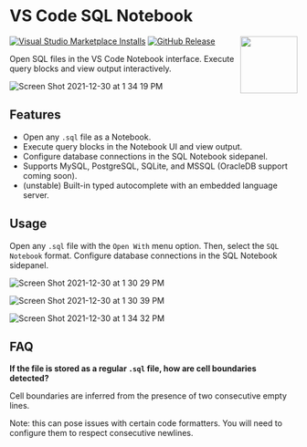 # VS Code SQL Notebook

<img align="right" src="media/logo.png" width="100px">

[![Visual Studio Marketplace Installs](https://img.shields.io/visual-studio-marketplace/i/cmoog.sqlnotebook)](https://marketplace.visualstudio.com/items?itemName=cmoog.sqlnotebook)
[![GitHub Release](https://img.shields.io/github/v/release/cmoog/vscode-sql-notebook?color=6b9ded&include_prerelease=false)](https://github.com/cmoog/vscode-sql-notebook/releases)

Open SQL files in the VS Code Notebook interface. Execute query blocks
and view output interactively.

![Screen Shot 2021-12-30 at 1 34 19 PM](https://user-images.githubusercontent.com/7585078/147782832-1d281462-9567-4a58-a022-815e36941547.png)

## Features

- Open any `.sql` file as a Notebook.
- Execute query blocks in the Notebook UI and view output.
- Configure database connections in the SQL Notebook sidepanel.
- Supports MySQL, PostgreSQL, SQLite, and MSSQL (OracleDB support coming soon).
- (unstable) Built-in typed autocomplete with an embedded language server.

## Usage

Open any `.sql` file with the `Open With` menu option. Then, select the `SQL Notebook` format. Configure database connections in the SQL Notebook sidepanel.

![Screen Shot 2021-12-30 at 1 30 29 PM](https://user-images.githubusercontent.com/7585078/147782921-78dca657-6737-4055-af46-c019e9df4ea3.png)

![Screen Shot 2021-12-30 at 1 30 39 PM](https://user-images.githubusercontent.com/7585078/147782929-f9b7846b-6911-45ed-8354-ff0130a912b1.png)

![Screen Shot 2021-12-30 at 1 34 32 PM](https://user-images.githubusercontent.com/7585078/147782853-c0ea8ecb-e5f7-410f-83c2-af3d0562302e.png)

## FAQ

**If the file is stored as a regular `.sql` file, how are cell boundaries detected?**

Cell boundaries are inferred from the presence of two consecutive empty lines.

Note: this can pose issues with certain code formatters. You will need to
configure them to respect consecutive newlines.
